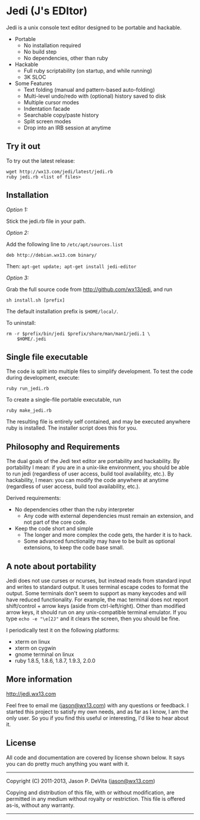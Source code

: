 Jedi (J's EDItor)
=================

Jedi is a unix console text editor designed to be portable and
hackable.

 - Portable
   + No installation required
   + No build step
   + No dependencies, other than ruby
 - Hackable
   + Full ruby scriptability (on startup, and while running)
   + 3K SLOC
 - Some Features
   + Text folding (manual and pattern-based auto-folding)
   + Multi-level undo/redo with (optional) history saved to disk
   + Multiple cursor modes
   + Indentation facade
   + Searchable copy/paste history
   + Split screen modes
   + Drop into an IRB session at anytime



Try it out
----------

To try out the latest release:

    wget http://wx13.com/jedi/latest/jedi.rb
    ruby jedi.rb <list of files>



Installation
------------

*Option 1:*

Stick the jedi.rb file in your path.

*Option 2:*

Add the following line to `/etc/apt/sources.list`

    deb http://debian.wx13.com binary/

Then: `apt-get update; apt-get install jedi-editor`

*Option 3:*

Grab the full source code from
http://github.com/wx13/jedi, and run

    sh install.sh [prefix]

The default installation prefix is `$HOME/local/`.

To uninstall:

    rm -r $prefix/bin/jedi $prefix/share/man/man1/jedi.1 \
        $HOME/.jedi



Single file executable
----------------------

The code is split into multiple files to simplify development.  To test
the code during development, execute:

    ruby run_jedi.rb

To create a single-file portable executable, run

    ruby make_jedi.rb

The resulting file is entirely self contained, and may be executed
anywhere ruby is installed.  The installer script does this for you.



Philosophy and Requirements
---------------------------

The dual goals of the Jedi text editor are portability and hackability.
By portability I mean: if you are in a unix-like environment, you
should be able to run jedi (regardless of user access, build tool
availability, etc.).  By hackability, I mean: you can modify the code
anywhere at anytime (regardless of user access, build tool
availability, etc.).

Derived requirements:

 * No dependencies other than the ruby interpreter
   * Any code with external dependencies must remain an extension, and not
     part of the core code.
 * Keep the code short and simple
   * The longer and more complex the code gets, the harder it is to hack.
   * Some advanced functionality may have to be built as optional
     extensions, to keep the code base small.


A note about portability
------------------------

Jedi does not use curses or ncurses, but instead reads from standard
input and writes to standard output.  It uses terminal escape codes to
format the output.  Some terminals don't seem to support as many
keycodes and will have reduced functionality.  For example, the mac
terminal does not report shift/control + arrow keys (aside from
ctrl-left/right). Other than modified arrow keys, it should run on any
unix-compatible terminal emulator.  If you type `echo -e "\e[2J"` and
it clears the screen, then you should be fine.

I periodically test it on the following platforms:

 - xterm on linux
 - xterm on cygwin
 - gnome terminal on linux
 - ruby 1.8.5, 1.8.6, 1.8.7, 1.9.3, 2.0.0



More information
----------------

http://jedi.wx13.com

Feel free to email me (jason@wx13.com) with any questions or
feedback.  I started this project to satisfy my own needs, and as far
as I know, I am the only user.  So you if you find this useful or
interesting, I'd like to hear about it.


License
-------

All code and documentation are covered by license shown below.  It says
you can do pretty much anything you want with it.

------------------------------------------------------------------------

Copyright (C) 2011-2013, Jason P. DeVita (jason@wx13.com)

Copying and distribution of this file, with or without modification,
are permitted in any medium without royalty or restriction.  This file
is offered as-is, without any warranty.

------------------------------------------------------------------------

